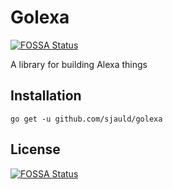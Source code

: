 # Golexa
[![FOSSA Status](https://app.fossa.io/api/projects/git%2Bgithub.com%2Fsjauld%2Fgolexa.svg?type=shield)](https://app.fossa.io/projects/git%2Bgithub.com%2Fsjauld%2Fgolexa?ref=badge_shield)


A library for building Alexa things

## Installation

`go get -u github.com/sjauld/golexa`


## License
[![FOSSA Status](https://app.fossa.io/api/projects/git%2Bgithub.com%2Fsjauld%2Fgolexa.svg?type=large)](https://app.fossa.io/projects/git%2Bgithub.com%2Fsjauld%2Fgolexa?ref=badge_large)